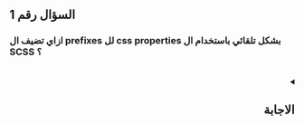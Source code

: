 ## السؤال رقم 1

### ازاي تضيف ال prefixes لل css properties بشكل تلقائي باستخدام ال SCSS ؟
<br />



<details dir=rtl>
  <summary><h2>الاجابة</h2></summary>
  <div>
  
 
عشان نعمل **sass autoprefixer** فاحنا هنستخدم:
- ال `variables`
- ال `mixin@` و ال `include@`
- ال `each@`
- ال `Interpolation`
---


![sass autoprefixer](https://user-images.githubusercontent.com/69124951/197356384-4337f855-a95d-4ff9-9f5c-4663dde74484.png)





لاحظ هنا ان ال `property$` و ال `value$` عبارة عن متغيرات بتخزن جواها قيمة واحده بس بينما ال `prefixes$` عبارة عن متغير بنخزن جواه مجموعة من القيم ( list of values ) بالشكل دا :




```scss
$property: transform // قيمة واحده
$value: rotate(12deg) // قيمة واحده
$prefixes: webkit moz o ms   //  مجموعة من القيم مفصول بينهم بمسافة
```

> **Example:**

##### Style.scss file:

```scss
@mixin prefix($property, $value, $prefixes) {
  @each $prefix in $prefixes {
    -#{$prefix}-#{$property}: $value;
  }
  #{$property}: $value;
}

.someClass{
@include prefix(transform, rotate(15deg), webkit ms o moz);
}
```



##### Style.css file [ CSS Output will be ]

```css
.someClass {
  -webkit-transform: rotate(15deg);
  -ms-transform: rotate(15deg);
  -o-transform: rotate(15deg);
  -moz-transform: rotate(15deg);
  transform: rotate(15deg);
}
```

  
  
  </div>
</details>


















